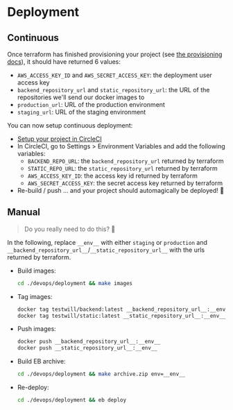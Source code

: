# Deployment

## Continuous

Once terraform has finished provisioning your project (see [the provisioning docs](./provisioning.md)), it should have returned 6 values:

- `AWS_ACCESS_KEY_ID` and `AWS_SECRET_ACCESS_KEY`: the deployment user access key
- `backend_repository_url` and `static_repository_url`: the URL of the repositories we'll send our docker images to
- `production_url`: URL of the production environment
- `staging_url`: URL of the staging environment

You can now setup continuous deployment:
- [Setup your project in CircleCI](https://circleci.com/add-projects/gh/Theodo-UK)
- In CircleCI, go to Settings > Environment Variables and add the following variables:
  - `BACKEND_REPO_URL`: the `backend_repository_url` returned by terraform
  - `STATIC_REPO_URL`: the `static_repository_url` returned by terraform
  - `AWS_ACCESS_KEY_ID`: the access key id returned by terraform
  - `AWS_SECRET_ACCESS_KEY`: the secret access key returned by terraform
- Re-build / push ... and your project should automagically be deployed! 🎉

## Manual

> Do you really need to do this? 🤔

In the following, replace `__env__` with either `staging` or `production` and `__backend_repository_url__`/`__static_repository_url__` with the urls returned by terraform.

- Build images:
  ```sh
  cd ./devops/deployment && make images
  ```
- Tag images:
  ```sh
  docker tag testwill/backend:latest __backend_repository_url__:__env__
  docker tag testwill/static:latest __static_repository_url__:__env__
  ```
- Push images:
  ```sh
  docker push __backend_repository_url__:__env__
  docker push __static_repository_url__:__env__
  ```
- Build EB archive:
  ```sh
  cd ./devops/deployment && make archive.zip env=__env__
  ```
- Re-deploy:
  ```sh
  cd ./devops/deployment && eb deploy
  ```
